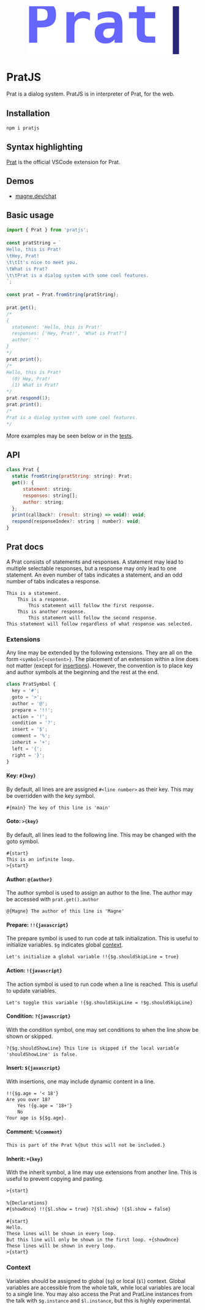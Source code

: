 <div align="center">
    <img src="assets/prat.svg"
        width="400"
        alt="Logo."/>
</div>

# PratJS

Prat is a dialog system. PratJS is in interpreter of Prat, for the web.

## Installation

```sh
npm i pratjs
```

## Syntax highlighting

[Prat](https://marketplace.visualstudio.com/items?itemName=magneet.prat) is the official VSCode extension for Prat.

## Demos

- [magne.dev/chat](https://magne.dev/chat)

## Basic usage

```js
import { Prat } from 'pratjs';

const pratString = `
Hello, this is Prat!
\tHey, Prat!
\t\tIt's nice to meet you.
\tWhat is Prat?
\t\tPrat is a dialog system with some cool features.
`;

const prat = Prat.fromString(pratString);

prat.get();
/*
{
  statement: 'Hello, this is Prat!'
  responses: ['Hey, Prat!', 'What is Prat?']
  author: ''
}
*/
prat.print();
/*
Hello, this is Prat!
  (0) Hey, Prat!
  (1) What is Prat?
*/
prat.respond(1);
prat.print();
/*
Prat is a dialog system with some cool features.
*/
```

More examples may be seen below or in the [tests](test/prat.test.ts).

## API

```js
class Prat {
  static fromString(pratString: string): Prat;
  get(): {
      statement: string;
      responses: string[];
      author: string;
  };
  print(callback?: (result: string) => void): void;
  respond(responseIndex?: string | number): void;
}
```

## Prat docs

A Prat consists of statements and responses. A statement may lead to multiple selectable responses, but a response may only lead to one statement. An even number of tabs indicates a statement, and an odd number of tabs indicates a response.

```
This is a statement.
	This is a response.
		This statement will follow the first response.
	This is another response.
		This statement will follow the second response.
This statement will follow regardless of what response was selected.
```

### Extensions

Any line may be extended by the following extensions. They are all on the form `<symbol>{<content>}`. The placement of an extension within a line does not matter (except for [insertions](#insert-javascript)). However, the convention is to place key and author symbols at the beginning and the rest at the end.

```js
class PratSymbol {
  key = '#';
  goto = '>';
  author = '@';
  prepare = '!!';
  action = '!';
  condition = '?';
  insert = '$';
  comment = '%';
  inherit = '+';
  left = '{';
  right = '}';
}
```

#### Key: `#{key}`

By default, all lines are are assigned `#<line number>` as their key. This may be overridden with the key symbol.

```prat
#{main} The key of this line is 'main'
```

#### Goto: `>{key}`

By default, all lines lead to the following line. This may be changed with the goto symbol.

```prat
#{start}
This is an infinite loop.
>{start}
```

#### Author: `@{author}`

The author symbol is used to assign an author to the line. The author may be accessed with `prat.get().author`

```prat
@{Magne} The author of this line is 'Magne'
```

#### Prepare: `!!{javascript}`

The prepare symbol is used to run code at talk initialization. This is useful to initialize variables. `$g` indicates global [context](#context).

```prat
Let's initialize a global variable !!{$g.shouldSkipLine = true}
```

#### Action: `!{javascript}`

The action symbol is used to run code when a line is reached. This is useful to update variables.

```prat
Let's toggle this variable !{$g.shouldSkipLine = !$g.shouldSkipLine}
```

#### Condition: `?{javascript}`

With the condition symbol, one may set conditions to when the line show be shown or skipped.

```prat
?{$g.shouldShowLine} This line is skipped if the local variable 'shouldShowLine' is false.
```

#### Insert: `${javascript}`

With insertions, one may include dynamic content in a line.

```prat
!!{$g.age = '< 18'}
Are you over 18?
	Yes !{g.age = '18+'}
	No
Your age is ${$g.age}.
```

#### Comment: `%{comment}`

```prat
This is part of the Prat %{but this will not be included.}
```

#### Inherit: `+{key}`

With the inherit symbol, a line may use extensions from another line. This is useful to prevent copying and pasting.

```prat
>{start}

%{Declarations}
#{showOnce} !!{$l.show = true} ?{$l.show} !{$l.show = false}

#{start}
Hello.
These lines will be shown in every loop.
But this line will only be shown in the first loop. +{showOnce}
These lines will be shown in every loop.
>{start}
```

### Context

Variables should be assigned to global (`$g`) or local (`$l`) context. Global variables are accessible from the whole talk, while local variables are local to a single line. You may also access the Prat and PratLine instances from the talk with `$g.instance` and `$l.instance`, but this is highly experimental.
